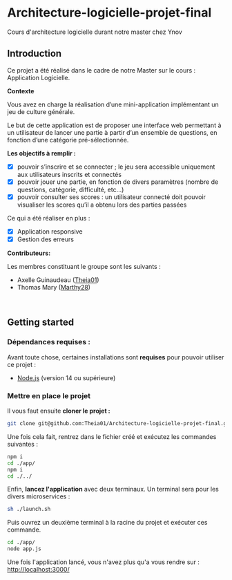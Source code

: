# Architecture-logicielle-projet-final
Cours d'architecture logicielle durant notre master chez Ynov 

## Introduction

Ce projet a été réalisé dans le cadre de notre Master sur le cours : Application Logicielle.

**Contexte**

Vous avez en charge la réalisation d’une mini-application implémentant un jeu de culture générale.

Le but de cette application est de proposer une interface web permettant à un utilisateur de lancer une partie à partir d’un ensemble de questions, en fonction d’une catégorie pré-sélectionnée.

**Les objectifs à remplir :**

- [x] pouvoir s’inscrire et se connecter ; le jeu sera accessible uniquement aux utilisateurs inscrits et connectés
- [x] pouvoir jouer une partie, en fonction de divers paramètres (nombre de questions, catégorie, difficulté, etc...)
- [x]  pouvoir consulter ses scores : un utilisateur connecté doit pouvoir visualiser les scores qu’il a obtenu lors des parties passées

Ce qui a été réaliser en plus : 
- [x] Application responsive
- [x] Gestion des erreurs

**Contributeurs:**

Les membres constituant le groupe sont les suivants :

- Axelle Guinaudeau ([Theia01](https://github.com/Theia01))
- Thomas Mary ([Marthy28](https://github.com/Marthy28))


&nbsp;


## Getting started

### Dépendances requises :

Avant toute chose, certaines installations sont **requises** pour pouvoir utiliser ce projet :

- [Node.js](https://nodejs.org/en/download/) (version 14 ou supérieure)


### Mettre en place le projet

Il vous faut ensuite **cloner le projet :**

```sh
git clone git@github.com:Theia01/Architecture-logicielle-projet-final.git
```

Une fois cela fait, rentrez dans le fichier créé et exécutez les commandes suivantes :

```sh
npm i
cd ./app/
npm i
cd ./../
```

Enfin, **lancez l'application** avec deux terminaux. Un terminal sera pour les divers microservices :

```sh
sh ./launch.sh
```

Puis ouvrez un deuxième terminal à la racine du projet et exécuter ces commande.

```sh
cd ./app/
node app.js
```

Une fois l'application lancé, vous n'avez plus qu'a vous rendre sur : [http://localhost:3000/](http://localhost:3000/)

&nbsp;

